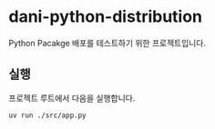# dani-python-distribution

Python Pacakge 배포를 테스트하기 위한 프로젝트입니다. 


## 실행 
프로젝트 루트에서 다음을 실행합니다. 
```bash
uv run ./src/app.py 
```